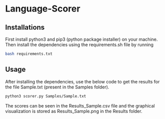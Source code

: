 # Language-Scorer

## Installations
First install python3 and pip3 (python package installer) on your machine.
Then install the dependencies using the requirements.sh file by running 
  ```bash
bash requirements.txt
  ```

## Usage

After installing the dependencies, use the below code to get the results for the file Sample.txt (present in the Samples folder).

```bash
python3 scorer.py Samples/Sample.txt
```

The scores can be seen in the Results_Sample.csv file and the graphical visualization is stored as Results_Sample.png in the Results folder.
